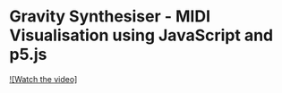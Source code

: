 # Gravity Synthesiser - MIDI Visualisation using JavaScript and p5.js


[![Watch the video]]([https://www.youtube.com/watch?v=YOUTUBE_VIDEO_ID_HERE](https://www.youtube.com/watch?v=1ryP-vabtLI)https://www.youtube.com/watch?v=1ryP-vabtLI)
